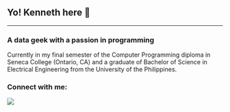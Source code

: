## Yo! Kenneth here 👋
---
### A data geek with a passion in programming
Currently in my final semester of the Computer Programming diploma in Seneca College (Ontario, CA) and a graduate of Bachelor of Science in Electrical Engineering from the University of the Philippines.

### Connect with me:




![](https://komarev.com/ghpvc/?username=kpreforma)
<!--
**kpreforma/kpreforma** is a ✨ _special_ ✨ repository because its `README.md` (this file) appears on your GitHub profile.

Here are some ideas to get you started:

- 🔭 I’m currently working on ...
- 🌱 I’m currently learning ...
- 👯 I’m looking to collaborate on ...
- 🤔 I’m looking for help with ...
- 💬 Ask me about ...
- 📫 How to reach me: ...
- 😄 Pronouns: ...
- ⚡ Fun fact: ...
-->
